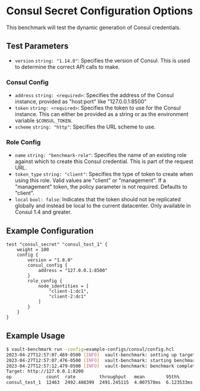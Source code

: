 # Consul Secret Configuration Options

This benchmark will test the dynamic generation of Consul credentials.

## Test Parameters

- `version` `string: "1.14.0"`: Specifies the version of Consul. This is used to determine the correct API calls to make.

### Consul Config

- `address` `string: <required>`: Specifies the address of the Consul instance, provided as "host:port" like "127.0.0.1:8500"
- `token` `string: <required>`: Specifies the token to use for the Consul instance. This can either be provided as a string or as the environment variable `$CONSUL_TOKEN`.
- `scheme` `string: "http"`: Specifies the URL scheme to use.

### Role Config

- `name` `string: "benchmark-role"`: Specifies the name of an existing role against which to create this Consul credential. This is part of the request URL.
- `token_type` `string: "client"`: Specifies the type of token to create when using this role. Valid values are "client" or "management". If a "management" token, the policy parameter is not required. Defaults to "client".
- `local` `bool: false`: Indicates that the token should not be replicated globally and instead be local to the current datacenter. Only available in Consul 1.4 and greater.

## Example Configuration

```hcl
test "consul_secret" "consul_test_1" {
    weight = 100
    config {
        version = "1.8.0"
        consul_config {
            address = "127.0.0.1:8500"
        }
        role_config {
            node_identities = [
                "client-1:dc1",
                "client-2:dc1"
            ]
        }
    }
}
```

## Example Usage

```bash
$ vault-benchmark run -config=example-configs/consul/config.hcl
2023-04-27T12:57:07.469-0500 [INFO]  vault-benchmark: setting up targets
2023-04-27T12:57:07.476-0500 [INFO]  vault-benchmark: starting benchmarks: duration=5s
2023-04-27T12:57:12.479-0500 [INFO]  vault-benchmark: benchmark complete
Target: http://127.0.0.1:8200
op             count  rate         throughput   mean        95th%       99th%        successRatio
consul_test_1  12463  2492.488399  2491.245115  4.007578ms  6.123533ms  17.388957ms  100.00%
```
